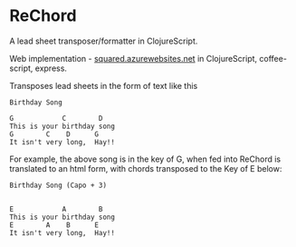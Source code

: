 ReChord
=======

A lead sheet transposer/formatter in ClojureScript.

Web implementation - [squared.azurewebsites.net](http://squared.azurewebsites.net) in ClojureScript, coffee-script, express.

Transposes lead sheets in the form of text like this


    Birthday Song
    
    G            C        D
    This is your birthday song
    G        C    D      G
    It isn't very long,  Hay!!

For example, the above song is in the key of G, when fed into ReChord is translated to an html form, with chords transposed to the Key of E below:

    Birthday Song (Capo + 3)
    
    
    E            A        B
    This is your birthday song
    E        A    B      E
    It isn't very long,  Hay!!